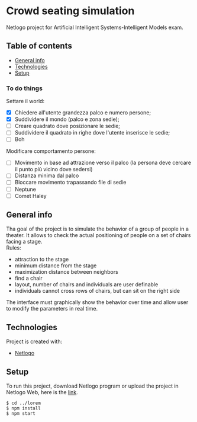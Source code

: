 # Crowd seating simulation
Netlogo project for Artificial Intelligent Systems-Intelligent Models exam.
## Table of contents
* [General info](#general-info)
* [Technologies](#technologies)
* [Setup](#setup)

### To do things
Settare il world:
- [x] Chiedere all'utente grandezza palco e numero persone;
- [x] Suddividere il mondo (palco e zona sedie);
- [ ] Creare quadrato dove posizionare le sedie;
- [ ] Suddividere il quadrato in righe dove l'utente inserisce le sedie;
- [ ] Boh

Modificare comportamento persone:
- [ ] Movimento in base ad attrazione verso il palco (la persona deve cercare il punto più vicino dove sedersi)
- [ ] Distanza minima dal palco
- [ ] Bloccare movimento trapassando file di sedie
- [ ] Neptune
- [ ] Comet Haley

## General info
Tha goal of the project is to simulate the behavior of a group of people in a theater. It allows to check the actual positioning of people on a set of chairs facing a stage.\
Rules:
* attraction to the stage
* minimum distance from the stage
* maximization distance between neighbors
* find a chair
* layout, number of chairs and individuals are user definable
* individuals cannot cross rows of chairs, but can sit on the right side

The interface must graphically show the behavior over time and allow user to modify the parameters in real time.

## Technologies
Project is created with:
* [Netlogo](https://ccl.northwestern.edu/netlogo/index.shtml)

	
## Setup
To run this project, download Netlogo program or upload the project in Netlogo Web, here is the [link](https://ccl.northwestern.edu/netlogo/download.shtml).

```
$ cd ../lorem
$ npm install
$ npm start
```
